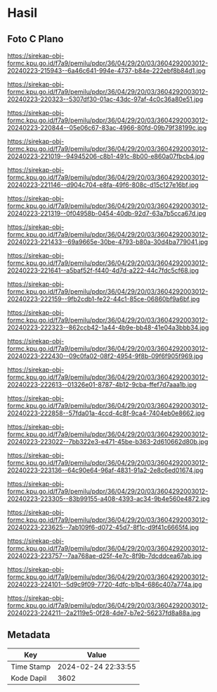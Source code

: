 # Hasil

## Foto C Plano

https://sirekap-obj-formc.kpu.go.id/f7a9/pemilu/pdpr/36/04/29/20/03/3604292003012-20240223-215943--6a46c641-994e-4737-b84e-222ebf8b84d1.jpg

https://sirekap-obj-formc.kpu.go.id/f7a9/pemilu/pdpr/36/04/29/20/03/3604292003012-20240223-220323--5307df30-01ac-43dc-97af-4c0c36a80e51.jpg

https://sirekap-obj-formc.kpu.go.id/f7a9/pemilu/pdpr/36/04/29/20/03/3604292003012-20240223-220844--05e06c67-83ac-4966-80fd-09b79f38199c.jpg

https://sirekap-obj-formc.kpu.go.id/f7a9/pemilu/pdpr/36/04/29/20/03/3604292003012-20240223-221019--94945206-c8b1-491c-8b00-e860a07fbcb4.jpg

https://sirekap-obj-formc.kpu.go.id/f7a9/pemilu/pdpr/36/04/29/20/03/3604292003012-20240223-221146--d904c704-e8fa-49f6-808c-d15c127e16bf.jpg

https://sirekap-obj-formc.kpu.go.id/f7a9/pemilu/pdpr/36/04/29/20/03/3604292003012-20240223-221319--0f04958b-0454-40db-92d7-63a7b5cca67d.jpg

https://sirekap-obj-formc.kpu.go.id/f7a9/pemilu/pdpr/36/04/29/20/03/3604292003012-20240223-221433--69a9665e-30be-4793-b80a-30d4ba779041.jpg

https://sirekap-obj-formc.kpu.go.id/f7a9/pemilu/pdpr/36/04/29/20/03/3604292003012-20240223-221641--a5baf52f-f440-4d7d-a222-44c7fdc5cf68.jpg

https://sirekap-obj-formc.kpu.go.id/f7a9/pemilu/pdpr/36/04/29/20/03/3604292003012-20240223-222159--9fb2cdb1-fe22-44c1-85ce-06860bf9a6bf.jpg

https://sirekap-obj-formc.kpu.go.id/f7a9/pemilu/pdpr/36/04/29/20/03/3604292003012-20240223-222323--862ccb42-1a44-4b9e-bb48-41e04a3bbb34.jpg

https://sirekap-obj-formc.kpu.go.id/f7a9/pemilu/pdpr/36/04/29/20/03/3604292003012-20240223-222430--09c0fa02-08f2-4954-9f8b-09f6f905f969.jpg

https://sirekap-obj-formc.kpu.go.id/f7a9/pemilu/pdpr/36/04/29/20/03/3604292003012-20240223-222613--01326e01-8787-4b12-9cba-ffef7d7aaa1b.jpg

https://sirekap-obj-formc.kpu.go.id/f7a9/pemilu/pdpr/36/04/29/20/03/3604292003012-20240223-222858--57fda01a-4ccd-4c8f-9ca4-7404eb0e8662.jpg

https://sirekap-obj-formc.kpu.go.id/f7a9/pemilu/pdpr/36/04/29/20/03/3604292003012-20240223-223022--7bb322e3-e471-45be-b363-2d610662d80b.jpg

https://sirekap-obj-formc.kpu.go.id/f7a9/pemilu/pdpr/36/04/29/20/03/3604292003012-20240223-223136--64c90e64-96af-4831-91a2-2e8c6ed01674.jpg

https://sirekap-obj-formc.kpu.go.id/f7a9/pemilu/pdpr/36/04/29/20/03/3604292003012-20240223-223305--83b99155-a408-4393-ac34-9b4e560e4872.jpg

https://sirekap-obj-formc.kpu.go.id/f7a9/pemilu/pdpr/36/04/29/20/03/3604292003012-20240223-223625--7ab109f6-d072-45d7-8f1c-d9f41c6665f4.jpg

https://sirekap-obj-formc.kpu.go.id/f7a9/pemilu/pdpr/36/04/29/20/03/3604292003012-20240223-223757--7aa768ae-d25f-4e7c-8f9b-7dcddcea67ab.jpg

https://sirekap-obj-formc.kpu.go.id/f7a9/pemilu/pdpr/36/04/29/20/03/3604292003012-20240223-224101--5d9c9f09-7720-4dfc-b1b4-686c407a774a.jpg

https://sirekap-obj-formc.kpu.go.id/f7a9/pemilu/pdpr/36/04/29/20/03/3604292003012-20240223-224211--2a2119e5-0f28-4de7-b7e2-56237fd8a88a.jpg


## Metadata

| Key        | Value               |
| ---------- | ------------------- |
| Time Stamp | 2024-02-24 22:33:55 |
| Kode Dapil | 3602                |



